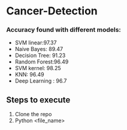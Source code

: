 # Cancer-Detection
### Accuracy found with different models:

* SVM linear:97.37
* Naive Bayes: 89.47
* Decision Tree: 91.23
* Random Forest:96.49
* SVM kernel: 98.25
* KNN: 96.49
* Deep Learning : 96.7

## Steps to execute
1. Clone the repo
2. Python <file_name>
